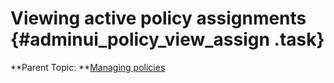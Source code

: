 # Viewing active policy assignments {#adminui_policy_view_assign .task}



**Parent Topic:  **[Managing policies](adminui_policy_manage.md)


